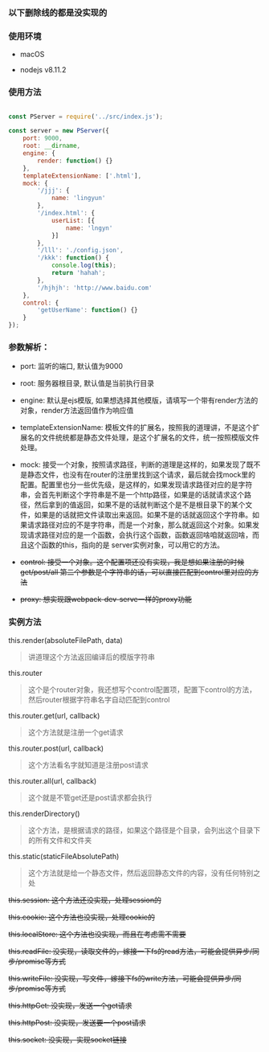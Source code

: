 ### 以下删除线的都是没实现的

### 使用环境 

- macOS 

- nodejs  v8.11.2

### 使用方法

```js

const PServer = require('../src/index.js');

const server = new PServer({
    port: 9000,
    root: __dirname,
    engine: {
        render: function() {}
    },
    templateExtensionName: ['.html'],
    mock: {
        '/jjj': {
            name: 'lingyun'
        },
        '/index.html': {
            userList: [{
                name: 'lngyn'
            }]
        },
        '/lll': './config.json',
        '/kkk': function() {
            console.log(this);
            return 'hahah';
        },
        '/hjhjh': 'http://www.baidu.com'
    },
    control: {
        'getUserName': function() {}
    }
});

```

### 参数解析：

- port: 监听的端口, 默认值为9000

- root: 服务器根目录, 默认值是当前执行目录

- engine: 默认是ejs模版, 如果想选择其他模版，请填写一个带有render方法的对象，render方法返回值作为响应值

- templateExtensionName: 模板文件的扩展名，按照我的道理讲，不是这个扩展名的文件统统都是静态文件处理，是这个扩展名的文件，统一按照模版文件处理。

- mock: 接受一个对象，按照请求路径，判断的道理是这样的，如果发现了既不是静态文件，也没有在router的注册里找到这个请求，最后就会找mock里的配置。配置里也分一些优先级，是这样的，如果发现请求路径对应的是字符串，会首先判断这个字符串是不是一个http路径，如果是的话就请求这个路径，然后拿到的值返回，如果不是的话就判断这个是不是根目录下的某个文件，如果是的话就把文件读取出来返回。如果不是的话就返回这个字符串。如果请求路径对应的不是字符串，而是一个对象，那么就返回这个对象。如果发现请求路径对应的是一个函数，会执行这个函数，函数返回啥咱就返回啥，而且这个函数的this，指向的是 server实例对象，可以用它的方法。

- ~~control: 接受一个对象。这个配置项还没有实现，我是想如果注册的时候  get/post/all 第二个参数是个字符串的话，可以直接匹配到control里对应的方法~~

- ~~proxy: 想实现跟webpack-dev-serve一样的proxy功能~~


### 实例方法

this.render(absoluteFilePath, data)

> 讲道理这个方法返回编译后的模版字符串

this.router

> 这个是个router对象，我还想写个control配置项，配置下control的方法，然后router根据字符串名字自动匹配到control

this.router.get(url, callback)

> 这个方法就是注册一个get请求

this.router.post(url, callback)

> 这个方法看名字就知道是注册post请求

this.router.all(url, callback)

> 这个就是不管get还是post请求都会执行

this.renderDirectory()

> 这个方法，是根据请求的路径，如果这个路径是个目录，会列出这个目录下的所有文件和文件夹

this.static(staticFileAbsolutePath)

> 这个方法就是给一个静态文件，然后返回静态文件的内容，没有任何特别之处

~~this.session: 这个方法还没实现，处理session的~~

~~this.cookie: 这个方法也没实现，处理cookie的~~

~~this.localStore: 这个方法也没实现，而且在考虑需不需要~~

~~this.readFile: 没实现，读取文件的，嫁接一下fs的read方法，可能会提供异步/同步/promise等方式~~

~~this.writeFile: 没实现，写文件，嫁接下fs的write方法，可能会提供异步/同步/promise等方式~~

~~this.httpGet: 没实现，发送一个get请求~~

~~this.httpPost: 没实现，发送要一个post请求~~

~~this.socket: 没实现，实现socket链接~~